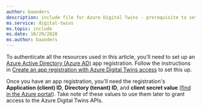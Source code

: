 ```yaml
---
author: baanders
description: include file for Azure Digital Twins - prerequisite to set up an app registration
ms.service: digital-twins
ms.topic: include
ms.date: 10/29/2020
ms.author: baanders
---
```


To authenticate all the resources used in this article, you'll need to set up an [Azure Active Directory (Azure AD)](../articles/active-directory/fundamentals/active-directory-whatis.md) app registration. Follow the instructions in [Create an app registration with Azure Digital Twins access](../articles/digital-twins/how-to-create-app-registration.md) to set this up. 

Once you have an app registration, you'll need the registration's **Application (client) ID**, **Directory (tenant) ID**, and **client secret value** ([find in the Azure portal](../articles/digital-twins/how-to-create-app-registration.md?tabs=portal#collect-important-values)). Take note of these values to use them later to grant access to the Azure Digital Twins APIs.